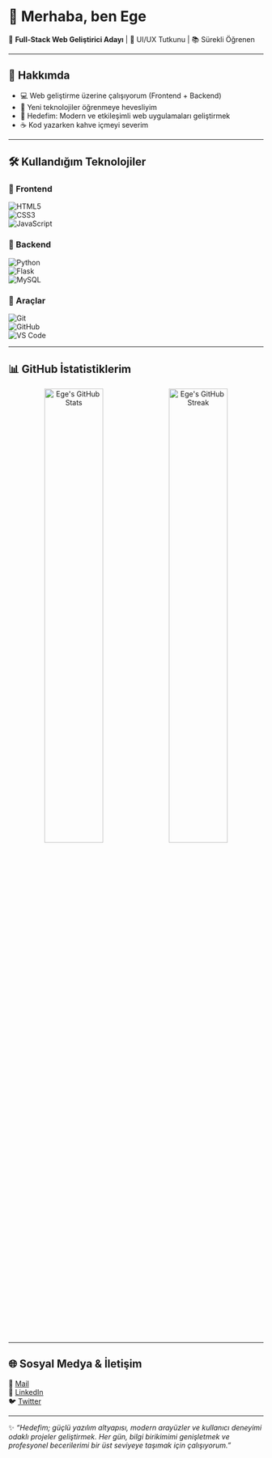 # 👋 Merhaba, ben Ege  

🚀 **Full-Stack Web Geliştirici Adayı** | 🎨 UI/UX Tutkunu | 📚 Sürekli Öğrenen  

---

## 🌟 Hakkımda  
- 💻 Web geliştirme üzerine çalışıyorum (Frontend + Backend)  
- 📖 Yeni teknolojiler öğrenmeye hevesliyim  
- 🎯 Hedefim: Modern ve etkileşimli web uygulamaları geliştirmek  
- ☕ Kod yazarken kahve içmeyi severim  

---

## 🛠️ Kullandığım Teknolojiler  

### 🔹 Frontend  
![HTML5](https://img.shields.io/badge/HTML5-E34F26?logo=html5&logoColor=white)  
![CSS3](https://img.shields.io/badge/CSS3-1572B6?logo=css3&logoColor=white)  
![JavaScript](https://img.shields.io/badge/JavaScript-F7DF1E?logo=javascript&logoColor=black)  

### 🔹 Backend  
![Python](https://img.shields.io/badge/Python-3776AB?logo=python&logoColor=white)  
![Flask](https://img.shields.io/badge/Flask-000000?logo=flask&logoColor=white)  
![MySQL](https://img.shields.io/badge/MySQL-4479A1?logo=mysql&logoColor=white)  

### 🔹 Araçlar  
![Git](https://img.shields.io/badge/Git-F05032?logo=git&logoColor=white)  
![GitHub](https://img.shields.io/badge/GitHub-181717?logo=github&logoColor=white)  
![VS Code](https://img.shields.io/badge/VSCode-0078d7?logo=visual-studio-code&logoColor=white)  

---

## 📊 GitHub İstatistiklerim  
<p align="center">
  <img src="https://github-readme-stats.vercel.app/api?username=gevaud&show_icons=true&theme=radical" alt="Ege's GitHub Stats" width="48%"/>
  <img src="https://github-readme-streak-stats.herokuapp.com/?user=gevaud&theme=radical" alt="Ege's GitHub Streak" width="48%"/>
</p>

---

## 🌐 Sosyal Medya & İletişim  
📩 [Mail](mailto:exaltedege@gmail.com)  
💼 [LinkedIn](https://www.linkedin.com/in/ege-özdemir-732a4b322)  
🐦 [Twitter](https://twitter.com/exaltedfenebace)  

---
✨ *“Hedefim; güçlü yazılım altyapısı, modern arayüzler ve kullanıcı deneyimi odaklı projeler geliştirmek. Her gün, bilgi birikimimi genişletmek ve profesyonel becerilerimi bir üst seviyeye taşımak için çalışıyorum.”*
